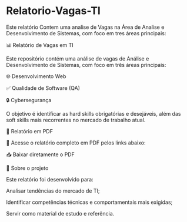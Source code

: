 # Relatorio-Vagas-TI

Este relatório Contem uma analise de Vagas na Área de Analise e Desenvolvimento de Sistemas, com foco em tres áreas principais: 

📊 Relatório de Vagas em TI

Este repositório contém uma análise de vagas de Análise e Desenvolvimento de Sistemas, com foco em três áreas principais:


🌐 Desenvolvimento Web

✅ Qualidade de Software (QA)

🔒 Cybersegurança

O objetivo é identificar as hard skills obrigatórias e desejáveis, além das soft skills mais recorrentes no mercado de trabalho atual.

📄 Relatório em PDF

📌 Acesse o relatório completo em PDF pelos links abaixo:

📥 Baixar diretamente o PDF



🚀 Sobre o projeto

Este relatório foi desenvolvido para:

Analisar tendências do mercado de TI;

Identificar competências técnicas e comportamentais mais exigidas;

Servir como material de estudo e referência.
